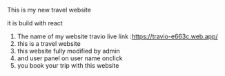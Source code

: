 This is my new travel website 


it is build with react


1. The name of my website travio live link :https://travio-e663c.web.app/
2. this is a travel website 
3. this website fully modified by admin 
4. and  user panel on user name onclick
5. you book your trip with this website 